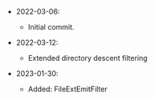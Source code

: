 * 2022-03-06:
	* Initial commit.

* 2022-03-12:
	* Extended directory descent filtering

* 2023-01-30:
	* Added: FileExtEmitFilter

